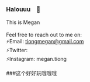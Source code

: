 
<!--
**lelemegan/lelemegan** is a ✨ _special_ ✨ repository because its `README.md` (this file) appears on your GitHub profile.

Here are some ideas to get you started:

- 🔭 I’m currently working on ...
- 🌱 I’m currently learning ...
- 👯 I’m looking to collaborate on ...
- 🤔 I’m looking for help with ...
- 💬 Ask me about ...
- 📫 How to reach me: ...
- 😄 Pronouns: ...
- ⚡ Fun fact: ...
-->

### Halouuu　👋
This is Megan\
\
Feel free to reach out to me on:\
⚡Email: tiongmegan@gmail.com\
⚡Twitter:\
⚡Instagram: megan.tiong

###这个好好玩哦哦哦
